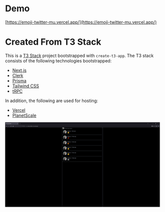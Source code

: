 # Demo 
[https://emoji-twitter-mu.vercel.app/](https://emoji-twitter-mu.vercel.app/)

# Created From T3 Stack

This is a [T3 Stack](https://create.t3.gg/) project bootstrapped with `create-t3-app`. The T3 stack consists of the following technologies bootstrapped:

- [Next.js](https://nextjs.org)
- [Clerk](https://clerk.com/)
- [Prisma](https://prisma.io)
- [Tailwind CSS](https://tailwindcss.com)
- [tRPC](https://trpc.io)

In addition, the following are used for hosting:

- [Vercel](https://vercel.com)
- [PlanetScale](https://planetscale.com/)

![Demo](./Demo.png)